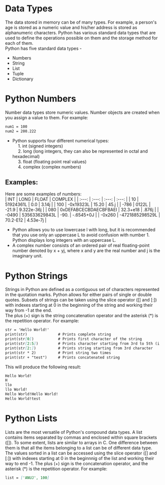 # Data Types
The data stored in memory can be of many types. For example, a person's age is stored as a numeric value and his/her address is stored as alphanumeric characters. Python has various standard data types that are used to define the operations possible on them and the storage method for each of them. <br>
Python has five standard data types - <br>
* Numbers       <br>
* String        <br>  
* List          <br>
* Tuple         <br>
* Dictionary    <br>

# Python Numbers
Number data types store numeric values. Number objects are created when you assign a value to them. For example:
```md
num1 = 100
num2 = 200.222
```
* Python supports four different numerical types: <br>
&emsp; 1. int (signed integers) <br>
&emsp; 2. long (long integers, they can also be represented in octal and hexadecimal) <br>
&emsp; 3. float (floating point real values) <br>
&emsp; 4. complex (complex numbers)

## Examples:
Here are some examples of numbers: <br>
| INT | LONG | FLOAT | COMPLEX |
| :---: | :---: | :---: | :---: |
| 10 | 51924361L | 0.0 | 3.14j |
| 100 | -0x19323L | 15.20 | 45.j |
| -786 | 0122L | -21.9 | 9.322e-36j |
| 080 | 0xDEFABCECBDAECBFBAEI | 32.3+e18 | .876j |
| -0490 | 535633629843L | -90. | -.6545+0J |
| -0x260 | -4721885298529L | 70.2-E12 | 4.53e-7j |

* Python allows you to use lowercase l with long, but it is recommended that you use only an uppercase L to avoid confusion with number 1. Python displays long integers with an uppercase L. <br>
* A complex number consists of an ordered pair of real floating-point number denoted by x + yj, where x and y are the real number and j is the imaginary unit.

# Python Strings
Strings in Python are defined as a contiguous set of characters represented in the quotation marks. Python allows for either pairs of single or double quotes. Subsets of strings can be taken using the slice operator ([] and [:]) with indexes starting at 0 in the beginning of the string and working their way from -1 at the end. <br>
The plus (+) sign is the string concatenation operator and the asterisk (*) is the repetition operator. For example:
```md
str = 'Hello World!'
print(str)              # Prints complete string
print(str[0])           # Prints first character of the string
print(str[2:5])         # Prints character starting from 3rd to 5th (i.e., index 2 to index 4)
print(str[2:])          # Prints string starting from 3rd character 
print(str * 2)          # Print string two times
print(str + "test")     # Prints concatenated string
```

This will produce the following result:
```md
Hello World!
H
llo
llo World!
Hello World!Hello World!
Hello World!test
```

# Python Lists
Lists are the most versatile of Python's compound data types. A list contains items separated by commas and enclosed within square brackets ([]). To some extent, lists are similar to arrays in C. One difference between them is that all the items belonging to a list can be of different data type. <br>
The values sorted in a list can be accessed using the slice operator ([] and [:]) with indexes starting at 0 in the beginnnig of the list and working their way to end -1. The plus (+) sign is the concatenation operator, and the asterisk (*) is the repetition operator. For example:
```md
list = ['ANUJ', 100]
```
